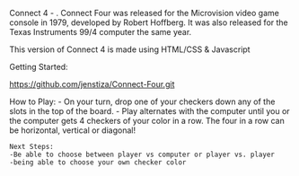 Connect 4 - 
. Connect Four was released for the Microvision video game console in 1979, developed by Robert Hoffberg. It was also released for the Texas Instruments 99/4 computer the same year.

This version of Connect 4 is made using HTML/CSS & Javascript

Getting Started:

https://github.com/jenstiza/Connect-Four.git

How to Play:
    - On your turn, drop one of your checkers down any of the slots in the top of the board. 
    - Play alternates with the computer until you or the computer gets 4 checkers of your color in a row. The four in a row can be horizontal, vertical or diagonal!

    Next Steps:
    -Be able to choose between player vs computer or player vs. player
    -being able to choose your own checker color